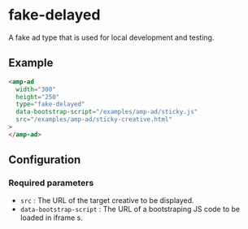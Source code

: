 <!---
Copyright 2020 The AMP HTML Authors. All Rights Reserved.

Licensed under the Apache License, Version 2.0 (the "License");
you may not use this file except in compliance with the License.
You may obtain a copy of the License at

      http://www.apache.org/licenses/LICENSE-2.0

Unless required by applicable law or agreed to in writing, software
distributed under the License is distributed on an "AS-IS" BASIS,
WITHOUT WARRANTIES OR CONDITIONS OF ANY KIND, either express or implied.
See the License for the specific language governing permissions and
limitations under the License.
-->

# fake-delayed

A fake ad type that is used for local development and testing.

## Example

```html
<amp-ad
  width="300"
  height="250"
  type="fake-delayed"
  data-bootstrap-script="/examples/amp-ad/sticky.js"
  src="/examples/amp-ad/sticky-creative.html"
>
</amp-ad>
```

## Configuration

### Required parameters

-   `src` : The URL of the target creative to be displayed.
-   `data-bootstrap-script` : The URL of a bootstraping JS code to be loaded in iframe s.
